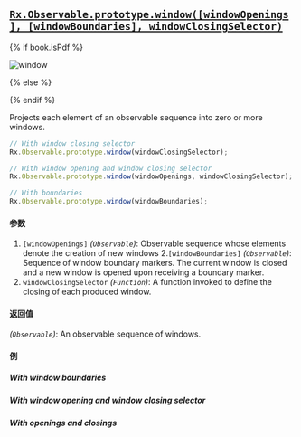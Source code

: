 ## [`Rx.Observable.prototype.window([windowOpenings], [windowBoundaries], windowClosingSelector)`](https://github.com/Reactive-Extensions/RxJS/blob/master/src/core/linq/observable/window.js)

{% if book.isPdf %}

![window](http://reactivex.io/documentation/operators/images/window.png)

{% else %}



{% endif %}

Projects each element of an observable sequence into zero or more windows.

```js
// With window closing selector
Rx.Observable.prototype.window(windowClosingSelector);

// With window opening and window closing selector
Rx.Observable.prototype.window(windowOpenings, windowClosingSelector);

// With boundaries
Rx.Observable.prototype.window(windowBoundaries);
```

#### 参数
1. `[windowOpenings]` *(`Observable`)*: Observable sequence whose elements denote the creation of new windows 
2.`[windowBoundaries]` *(`Observable`)*: Sequence of window boundary markers. The current window is closed and a new window is opened upon receiving a boundary marker. 
3. `windowClosingSelector` *(`Function`)*: A function invoked to define the closing of each produced window.

#### 返回值
*(`Observable`)*: An observable sequence of windows.

#### 例

##### With window boundaries

[](http://jsbin.com/kuqake/1/embed?js,console)  

##### With window opening and window closing selector

[](http://jsbin.com/maloda/1/embed?js,console)

##### With openings and closings

[](http://jsbin.com/sequx/1/embed?js,console)
